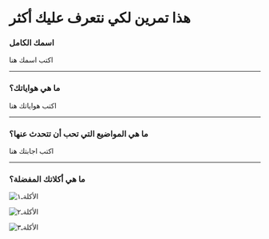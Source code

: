 # هذا تمرين لكي نتعرف عليك أكثر

### **اسمك الكامل**
اكتب اسمك هنا

---------------

### **ما هي هواياتك؟**
اكتب هواياتك هنا

---------------

### **ما هي المواضيع التي تحب أن تتحدث عنها؟**
اكتب اجابتك هنا

--------------
### **ما هي أكلاتك المفضلة؟**

![الأكلةـ١](https://tiger-corporation-us.com/wp-content/uploads/2019/08/spicy-tuna-roll-900x600.jpg)

![الأكلةـ٢](https://s23209.pcdn.co/wp-content/uploads/2019/08/Easy-Chicken-TacosIMG_9890-600x900.jpg?p=30917)

![الأكلةـ٣](https://feedkfcbacks.com/wp-content/uploads/2020/03/KFC-Survey.jpg)